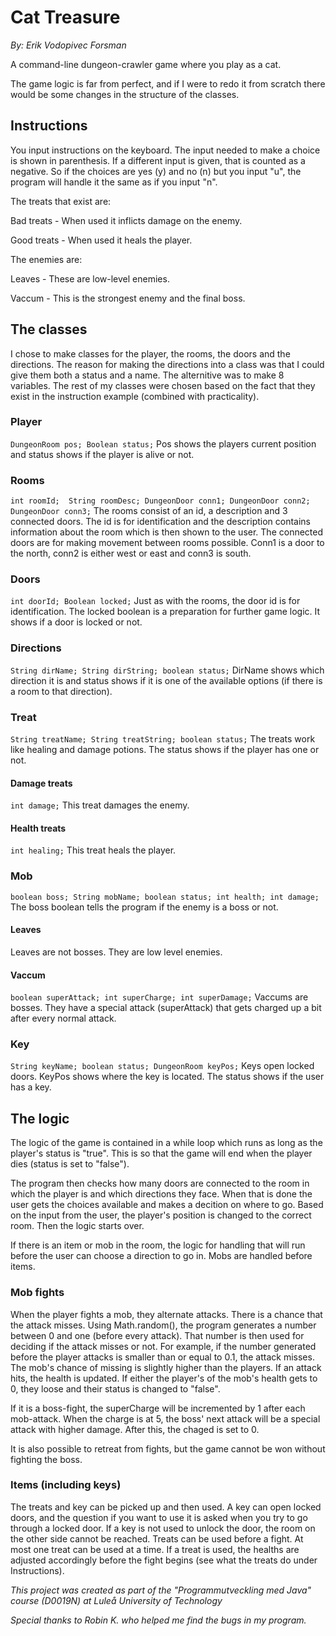 # Cat Treasure
*By: Erik Vodopivec Forsman*

A command-line dungeon-crawler game where you play as a cat. 

The game logic is far from perfect, and if I were to redo it from scratch there would be some changes in the structure of the classes.

## Instructions
You input instructions on the keyboard. The input needed to make a choice is shown in parenthesis. If a different input is given, that is counted as a negative. So if the choices are yes (y) and no (n) but you input "u", the program will handle it the same as if you input "n". 

The treats that exist are:

Bad treats - When used it inflicts damage on the enemy.

Good treats - When used it heals the player.

The enemies are:

Leaves - These are low-level enemies.

Vaccum - This is the strongest enemy and the final boss.

## The classes
I chose to make classes for the player, the rooms, the doors and the directions. The reason for making the directions into a class was that I could give them both a status and a name. The alternitive was to make 8 variables. The rest of my classes were chosen based on the fact that they exist in the instruction example (combined with practicality). 

### Player
`DungeonRoom pos;
    Boolean status;`
Pos shows the players current position and status shows if the player is alive or not.

### Rooms
`int roomId; 
    String roomDesc;
    DungeonDoor conn1;
    DungeonDoor conn2;
    DungeonDoor conn3;`
The rooms consist of an id, a description and 3 connected doors. The id is for identification and the description contains information about the room which is then shown to the user. The connected doors are for making movement between rooms possible. Conn1 is a door to the north, conn2 is either west or east and conn3 is south. 

### Doors
`int doorId;
    Boolean locked;`
Just as with the rooms, the door id is for identification. The locked boolean is a preparation for further game logic. It shows if a door is locked or not.

### Directions
`String dirName;
    String dirString;
    boolean status;`
DirName shows which direction it is and status shows if it is one of the available options (if there is a room to that direction).

### Treat
`String treatName;
    String treatString;
    boolean status;`
The treats work like healing and damage potions. The status shows if the player has one or not.

#### Damage treats
`int damage;`
This treat damages the enemy.

#### Health treats
`int healing;`
This treat heals the player.

### Mob
`boolean boss;
    String mobName;
    boolean status;
    int health;
    int damage;`
The boss boolean tells the program if the enemy is a boss or not.

#### Leaves
Leaves are not bosses. They are low level enemies.

#### Vaccum
`boolean superAttack;
    int superCharge;
    int superDamage;`
Vaccums are bosses. They have a special attack (superAttack) that gets charged up a bit after every normal attack. 

### Key
`String keyName;
    boolean status;
    DungeonRoom keyPos;`
Keys open locked doors. KeyPos shows where the key is located. The status shows if the user has a key.

## The logic
The logic of the game is contained in a while loop which runs as long as the player's status is "true". This is so that the game will end when the player dies (status is set to "false").

The program then checks how many doors are connected to the room in which the player is and which directions they face. When that is done the user gets the choices available and makes a decition on where to go. Based on the input from the user, the player's position is changed to the correct room. Then the logic starts over. 

If there is an item or mob in the room, the logic for handling that will run before the user can choose a direction to go in. Mobs are handled before items.

### Mob fights
When the player fights a mob, they alternate attacks. There is a chance that the attack misses. Using Math.random(), the program generates a number between 0 and one (before every attack). That number is then used for deciding if the attack misses or not. For example, if the number generated before the player attacks is smaller than or equal to 0.1, the attack misses. The mob's chance of missing is slightly higher than the players. If an attack hits, the health is updated. If either the player's of the mob's health gets to 0, they loose and their status is changed to "false".

If it is a boss-fight, the superCharge will be incremented by 1 after each mob-attack. When the charge is at 5, the boss' next attack will be a special attack with higher damage. After this, the chaged is set to 0.

It is also possible to retreat from fights, but the game cannot be won without fighting the boss.
    
### Items (including keys)
The treats and key can be picked up and then used. A key can open locked doors, and the question if you want to use it is asked when you try to go through a locked door. If a key is not used to unlock the door, the room on the other side cannot be reached. Treats can be used before a fight. At most one treat can be used at a time. If a treat is used, the healths are adjusted accordingly before the fight begins (see what the treats do under Instructions).



*This project was created as part of the "Programmutveckling med Java" course (D0019N) at Luleå University of Technology*

*Special thanks to Robin K. who helped me find the bugs in my program.*
